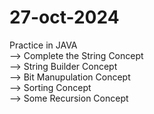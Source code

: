 # 27-oct-2024
Practice in JAVA <br>
--> Complete the String Concept <br>
--> String Builder Concept <br>
--> Bit Manupulation Concept <br>
--> Sorting Concept <br>
--> Some Recursion Concept

